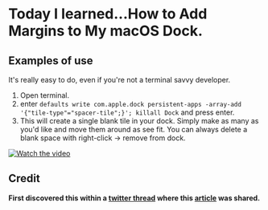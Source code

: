 # Today I learned...How to Add Margins to My macOS Dock.



## Examples of use

It's really easy to do, even if you're not a terminal savvy developer.

1. Open terminal.
1. enter `defaults write com.apple.dock persistent-apps -array-add '{"tile-type"="spacer-tile";}'; killall Dock` and press enter.
1. This will create a single blank tile in your dock. Simply make as many as you'd like and move them around as see fit. You can always delete a blank space with right-click -> remove from dock.

[![Watch the video](https://github.com/BenGitsCode/today-i-learned/raw/development/assets/media/dock-icon-spacing-image.png)](https://cl.ly/lkGT)





## Credit

**First discovered this within a [twitter thread](https://twitter.com/DannPetty/status/890250201629249536) where this [article](https://www.imore.com/add-space-your-mac-dock?amp) was shared.**
